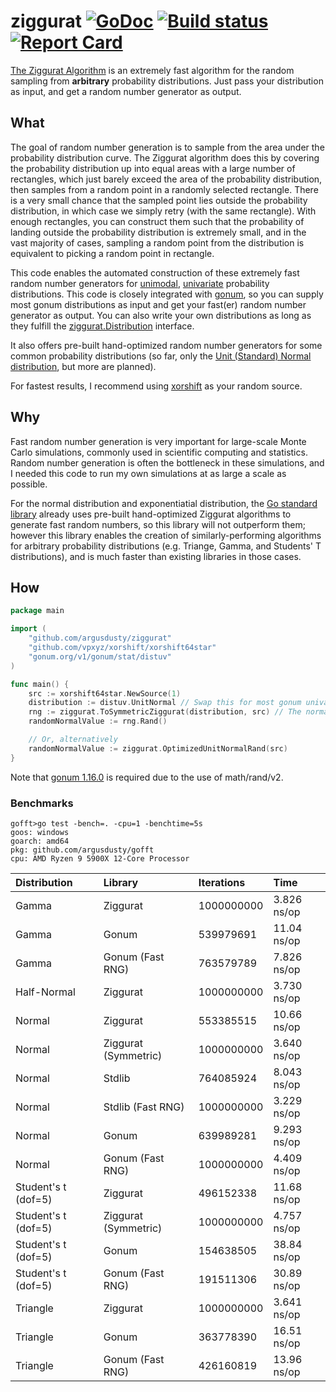 # ziggurat [![GoDoc][godoc-badge]][godoc] [![Build status][build-status-badge]][build-status] [![Report Card][report-card-badge]][report-card]

[The Ziggurat Algorithm](https://en.wikipedia.org/wiki/Ziggurat_algorithm) is an extremely fast algorithm for the random sampling from **arbitrary** probability distributions. Just pass your distribution as input, and get a random number generator as output.

## What

The goal of random number generation is to sample from the area under the probability distribution curve. The Ziggurat algorithm does this by covering the probability distribution up into equal areas with a large number of rectangles, which just barely exceed the area of the probability distribution, then samples from a random point in a randomly selected rectangle. There is a very small chance that the sampled point lies outside the probability distribution, in which case we simply retry (with the same rectangle). With enough rectangles, you can construct them such that the probability of landing outside the probability distribution is extremely small, and in the vast majority of cases, sampling a random point from the distribution is equivalent to picking a random point in rectangle.

This code enables the automated construction of these extremely fast random number generators for [unimodal](https://en.wikipedia.org/wiki/Unimodality), [univariate](https://en.wikipedia.org/wiki/Univariate_distribution) probability distributions. This code is closely integrated with [gonum](https://www.gonum.org/), so you can supply most gonum distributions as input and get your fast(er) random number generator as output. You can also write your own distributions as long as they fulfill the [ziggurat.Distribution](distribution.go) interface.

It also offers pre-built hand-optimized random number generators for some common probability distributions (so far, only the [Unit (Standard) Normal distribution](https://en.wikipedia.org/wiki/Normal_distribution#Standard_normal_distribution), but more are planned).

For fastest results, I recommend using [xorshift](https://github.com/vpxyz/xorshift) as your random source.

## Why

Fast random number generation is very important for large-scale Monte Carlo simulations, commonly used in scientific computing and statistics. Random number generation is often the bottleneck in these simulations, and I needed this code to run my own simulations at as large a scale as possible.

For the normal distribution and exponentiatial distribution, the [Go standard library](https://pkg.go.dev/math/rand/v2) already uses pre-built hand-optimized Ziggurat algorithms to generate fast random numbers, so this library will not outperform them; however this library enables the creation of similarly-performing algorithms for arbitrary probability distributions (e.g. Triange, Gamma, and Students' T distributions), and is much faster than existing libraries in those cases.

## How

```go
package main

import (
	"github.com/argusdusty/ziggurat"
	"github.com/vpxyz/xorshift/xorshift64star"
	"gonum.org/v1/gonum/stat/distuv"
)

func main() {
	src := xorshift64star.NewSource(1)
	distribution := distuv.UnitNormal // Swap this for most gonum univariate distributions
	rng := ziggurat.ToSymmetricZiggurat(distribution, src) // The normal distribution is symmetric, so we can use the more efficient symmetric ziggurat
	randomNormalValue := rng.Rand()

	// Or, alternatively
	randomNormalValue := ziggurat.OptimizedUnitNormalRand(src)
}
```

Note that [gonum 1.16.0](https://github.com/gonum/gonum/releases/tag/v0.16.0) is required due to the use of math/rand/v2.

### Benchmarks

```text
gofft>go test -bench=. -cpu=1 -benchtime=5s
goos: windows
goarch: amd64
pkg: github.com/argusdusty/gofft
cpu: AMD Ryzen 9 5900X 12-Core Processor
```

| Distribution        | Library              | Iterations | Time        |
|:--------------------|:---------------------|:-----------|:------------|
| Gamma               | Ziggurat             | 1000000000 | 3.826 ns/op |
| Gamma               | Gonum                | 539979691  | 11.04 ns/op |
| Gamma               | Gonum (Fast RNG)     | 763579789  | 7.826 ns/op |
| Half-Normal         | Ziggurat             | 1000000000 | 3.730 ns/op |
| Normal              | Ziggurat             | 553385515  | 10.66 ns/op |
| Normal              | Ziggurat (Symmetric) | 1000000000 | 3.640 ns/op |
| Normal              | Stdlib               | 764085924  | 8.043 ns/op |
| Normal              | Stdlib (Fast RNG)    | 1000000000 | 3.229 ns/op |
| Normal              | Gonum                | 639989281  | 9.293 ns/op |
| Normal              | Gonum (Fast RNG)     | 1000000000 | 4.409 ns/op |
| Student's t (dof=5) | Ziggurat             | 496152338  | 11.68 ns/op |
| Student's t (dof=5) | Ziggurat (Symmetric) | 1000000000 | 4.757 ns/op |
| Student's t (dof=5) | Gonum                | 154638505  | 38.84 ns/op |
| Student's t (dof=5) | Gonum (Fast RNG)     | 191511306  | 30.89 ns/op |
| Triangle            | Ziggurat             | 1000000000 | 3.641 ns/op |
| Triangle            | Gonum                | 363778390  | 16.51 ns/op |
| Triangle            | Gonum (Fast RNG)     | 426160819  | 13.96 ns/op |

[godoc-badge]:       https://godoc.org/github.com/argusdusty/ziggurat?status.svg
[godoc]:             https://godoc.org/github.com/argusdusty/ziggurat
[build-status-badge]: https://github.com/argusdusty/ziggurat/actions/workflows/go.yml/badge.svg
[build-status]: https://github.com/argusdusty/ziggurat/actions
[report-card-badge]: https://goreportcard.com/badge/github.com/argusdusty/ziggurat
[report-card]:       https://goreportcard.com/report/github.com/argusdusty/ziggurat
